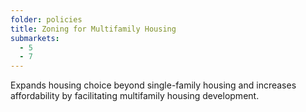 ```yaml
---
folder: policies
title: Zoning for Multifamily Housing
submarkets:
  - 5
  - 7
---
```

Expands housing choice beyond single-family housing and increases affordability by facilitating multifamily housing development.